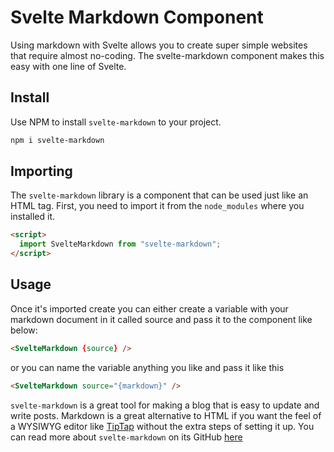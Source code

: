 # Svelte Markdown Component

Using markdown with Svelte allows you to create super simple websites that require almost no-coding. The svelte-markdown component makes this easy with one line of Svelte.

## Install

Use NPM to install `svelte-markdown` to your project.

```sh
npm i svelte-markdown
```

## Importing

The `svelte-markdown` library is a component that can be used just like an HTML tag. First, you need to import it from the `node_modules` where you installed it.

```html
<script>
  import SvelteMarkdown from "svelte-markdown";
</script>
```

## Usage

Once it's imported create you can either create a variable with your markdown document in it called source and pass it to the component like below:

```html
<SvelteMarkdown {source} />
```

or you can name the variable anything you like and pass it like this

```html
<SvelteMarkdown source="{markdown}" />
```

`svelte-markdown` is a great tool for making a blog that is easy to update and write posts. Markdown is a great alternative to HTML if you want the feel of a WYSIWYG editor like [TipTap](/install-and-configure-tip-tap) without the extra steps of setting it up. You can read more about `svelte-markdown` on its GitHub [here](https://github.com/pablo-abc/svelte-markdown "Svelte Markdown GitHub")
